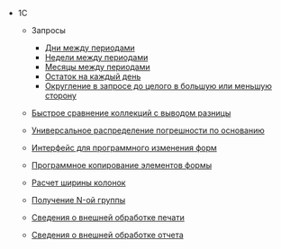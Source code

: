 - 1С
    - Запросы
        - [Дни между периодами](1С/ДниМеждуПериодами.md)
        - [Недели между периодами](1С/НеделиМеждуПериодами.md)
        - [Месяцы между периодами](1С/МесяцыМеждуПериодами.md)
        - [Остаток на каждый день](1С/ОстатокНаКаждыйДень.md)
        - [Округление в запросе до целого в большую или меньшую сторону](1С/ОкруглениеВЗапросеДоЦелогоВБольшуюИлиМеньшуюСторону.md)
    - [Быстрое сравнение коллекций с выводом разницы](1С/БыстроеСравнениеКоллекцийСВыводомРазницы.md)
    - [Универсальное распределение погрешности по основанию](1С/УниверсальноеРаспределениеПогрешностиПоОснованию.md)

    
    - [Интерфейс для программного изменения форм](1С/ИнтерфейсДляПрограммногоИзмененияФорм.md)
    - [Программное копирование элементов формы](1С/ПрограммноеКопированиеЭлементовФормы.md)
    - [Расчет ширины колонок](1С/РасчетШириныКолонок.md)
    - [Получение N-ой группы](1С/ПолучениеNойГруппы.md)
    - [Сведения о внешней обработке печати](1С/СведенияОВнешнейОбработке_ПечатнаяФорма.md)
    - [Сведения о внешней обработке отчета](1С/СведенияОВнешнейОбработке_Отчет.md)
